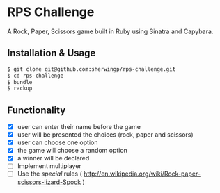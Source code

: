 # RPS Challenge

A Rock, Paper, Scissors game built in Ruby using Sinatra and Capybara.

## Installation & Usage

```sh
$ git clone git@github.com:sherwingp/rps-challenge.git
$ cd rps-challenge
$ bundle
$ rackup
```

## Functionality

- [x] user can enter their name before the game
- [x] user will be presented the choices (rock, paper and scissors)
- [x] user can choose one option
- [x] the game will choose a random option
- [x] a winner will be declared
- [ ] Implement multiplayer
- [ ] Use the _special_ rules ( http://en.wikipedia.org/wiki/Rock-paper-scissors-lizard-Spock )
